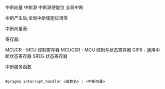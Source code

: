 
中断向量
中断源
中断源使能位
全局中断

中断产生后,全局中断使能位清零

中断向量表:

寄存器:

MCUCR - MCU 控制寄存器
MCUCSR - MCU 控制与状态寄存器
GIFR - 通用中断状态寄存器
SREG 状态寄存器

中断服务函数

```

#pragma interrupt_handler <函数名> : <中断向量>
```

